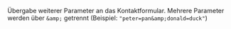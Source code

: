 Übergabe weiterer Parameter an das Kontaktformular. Mehrere Parameter werden über `&amp;` getrennt (Beispiel: `"peter=pan&amp;donald=duck"`)